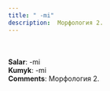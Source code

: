 ```yaml
---
title: " -mi"
description:  Морфология 2.
---
```

<strong></strong><br><br>
<strong>Salar</strong>:  -mi<br>
<strong>Kumyk</strong>:  -mi<br>
<strong>Comments</strong>:  Морфология 2.<br>


